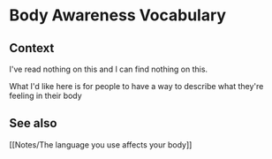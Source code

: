 # Body Awareness Vocabulary

## Context

I've read nothing on this and I can find nothing on this.

What I'd like here is for people to have a way to describe what they're feeling in their body

## See also 

[[Notes/The language you use affects your body]]